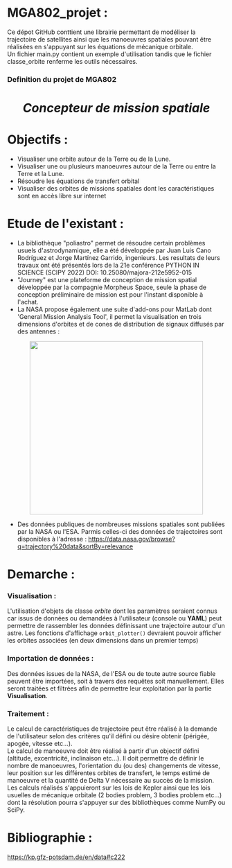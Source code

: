# MGA802_projet : 

Ce dépot GitHub conttient une librairie permettant de modéliser la trajectoire de satellites ainsi que les manoeuvres spatiales pouvant être réalisées en s'appuyant sur les équations de mécanique orbitale.  
Un fichier main.py contient un exemple d'utilisation tandis que le fichier classe_orbite renferme les outils nécessaires.

### Definition du projet de MGA802

# ***<p width style="text-align: center;">Concepteur de mission spatiale</p>***

# Objectifs :
- Visualiser une orbite autour de la Terre ou de la Lune.
- Visualiser une ou plusieurs manoeuvres autour de la Terre ou entre la Terre et la Lune.
- Résoudre les équations de transfert orbital
- Visualiser des orbites de missions spatiales dont les caractéristiques sont en accès libre sur internet

# Etude de l'existant : 
- La bibliothèque "poliastro" permet de résoudre certain problèmes usuels d'astrodynamique, elle a été développée par 
Juan Luis Cano Rodríguez et Jorge Martínez Garrido, ingenieurs. Les resultats de leurs travaux ont été présentés lors de 
la 21e conférence PYTHON IN SCIENCE (SCIPY 2022) DOI: 10.25080/majora-212e5952-015
- "Journey" est une plateforme de conception de mission spatial développée par la compagnie Morpheus Space, seule la
phase de conception préliminaire de mission est pour l'instant disponible à l'achat.
- La NASA propose également une suite d'add-ons pour MatLab dont 'General Mission Analysis Tool', il permet la visualisation
en trois dimensions d'orbites et de cones de distribution de signaux diffusés par des antennes :  

<p align="center">
<img src="https://a.fsdn.com/con/app/proj/gmat/screenshots/GMAT_OFI_FOV.png/max/max/1" width="400" align="center"/> </p>

- Des données publiques de nombreuses missions spatiales sont publiées par la NASA ou l'ESA. Parmis celles-ci des
données de trajectoires sont disponibles à l'adresse : https://data.nasa.gov/browse?q=trajectory%20data&sortBy=relevance

# Demarche :  
### Visualisation : 
L'utilisation d'objets de classe *orbite* dont les paramètres seraient connus car issus de données ou demandées à l'utilisateur
(console ou **YAML**) peut permettre de rassembler les données définissant une trajectoire autour d'un astre.
Les fonctions d'affichage ``orbit_plotter()`` devraient pouvoir afficher les orbites associées (en deux dimensions dans
un premier temps) 
### Importation de données :
Des données issues de la NASA, de l'ESA ou de toute autre source fiable peuvent être importées, soit à travers des requêtes
soit manuellement. Elles seront traitées et filtrées afin de permettre leur exploitation par la partie **Visualisation**.

### Traitement :
Le calcul de caractéristiques de trajectoire peut être réalisé à la demande de l'utilisateur selon des critères qu'il défini ou désire obtenir (périgée, apogée, vitesse etc...).  
Le calcul de manoeuvre doit être réalisé à partir d'un objectif défini (altitude, excentricité, inclinaison etc...). Il
doit permettre de définir le nombre de manoeuvres, l'orientation du (ou des) changements de vitesse, leur position sur
les différentes orbites de transfert, le temps estimé de manoeuvre et la quantité de Delta V nécessaire au succès de la mission.  
Les calculs réalisés s'appuieront sur les lois de Kepler ainsi que les lois usuelles de mécanique orbitale (2 bodies problem, 3 bodies problem etc...)
dont la résolution pourra s'appuyer sur des bibliothèques comme NumPy ou SciPy.

# Bibliographie :

https://kp.gfz-potsdam.de/en/data#c222

